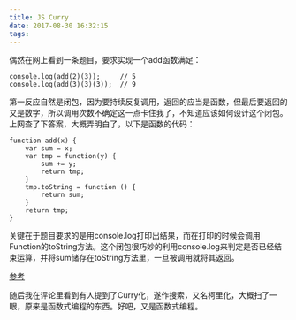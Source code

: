 ```yaml
---
title: JS Curry
date: 2017-08-30 16:32:15
tags:
---
```


偶然在网上看到一条题目，要求实现一个add函数满足：
```
console.log(add(2)(3));     // 5
console.log(add(3)(3)(3));  // 9
```

第一反应自然是闭包，因为要持续反复调用，返回的应当是函数，但最后要返回的又是数字，所以调用次数不确定这一点卡住我了，不知道应该如何设计这个闭包。  
上网查了下答案，大概弄明白了，以下是函数的代码：
```
function add(x) {
    var sum = x;
    var tmp = function(y) {
        sum += y;
        return tmp;
    }
    tmp.toString = function () {
        return sum;
    }
    return tmp;
}
```
关键在于题目要求的是用console.log打印出结果，而在打印的时候会调用Function的toString方法。这个闭包很巧妙的利用console.log来判定是否已经结束运算，并将sum储存在toString方法里，一旦被调用就将其返回。

[参考](https://segmentfault.com/q/1010000008323101/a-1020000008323911)

随后我在评论里看到有人提到了Curry化，遂作搜索，又名柯里化，大概扫了一眼，原来是函数式编程的东西。好吧，又是函数式编程。